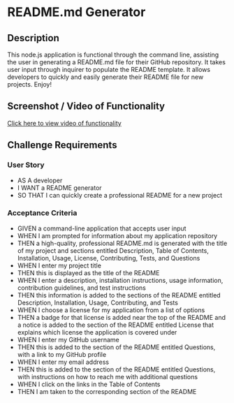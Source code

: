 # README.md Generator

## Description
This node.js application is functional through the command line, assisting the user in generating a README.md file for their GitHub repository. It takes user input through inquirer to populate the README template. It allows developers to quickly and easily generate their README file for new projects. Enjoy!

## Screenshot / Video of Functionality
[Click here to view video of functionality](https://drive.google.com/file/d/16Y7KZYLOhommjWmB6_I7jDkdAOinu5m0/view?usp=sharing)

## Challenge Requirements
### User Story
* AS A developer
* I WANT a README generator
* SO THAT I can quickly create a professional README for a new project

### Acceptance Criteria
* GIVEN a command-line application that accepts user input
* WHEN I am prompted for information about my application repository
* THEN a high-quality, professional README.md is generated with the title of my project and sections entitled Description, Table of Contents, Installation, Usage, License, Contributing, Tests, and Questions
* WHEN I enter my project title
* THEN this is displayed as the title of the README
* WHEN I enter a description, installation instructions, usage information, contribution guidelines, and test instructions
* THEN this information is added to the sections of the README entitled Description, Installation, Usage, Contributing, and Tests
* WHEN I choose a license for my application from a list of options
* THEN a badge for that license is added near the top of the README and a notice is added to the section of the README entitled License that explains which license the application is covered under
* WHEN I enter my GitHub username
* THEN this is added to the section of the README entitled Questions, with a link to my GitHub profile
* WHEN I enter my email address
* THEN this is added to the section of the README entitled Questions, with instructions on how to reach me with additional questions
* WHEN I click on the links in the Table of Contents
* THEN I am taken to the corresponding section of the README
